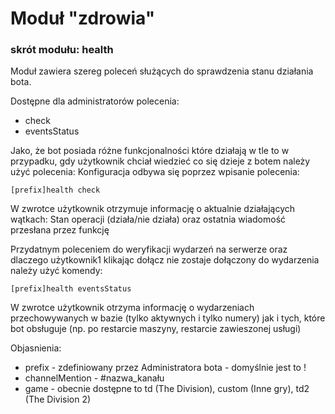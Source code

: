 
# Moduł "zdrowia"
### skrót modułu: health

Moduł zawiera szereg poleceń służących do sprawdzenia stanu działania bota.

Dostępne dla administratorów polecenia:
- check
- eventsStatus

Jako, że bot posiada różne funkcjonalności które działają w tle to w przypadku, gdy użytkownik chciał wiedzieć co się dzieje z botem należy użyć polecenia:
Konfiguracja odbywa się poprzez wpisanie polecenia: 
```
[prefix]health check
```
W zwrotce użytkownik otrzymuje informację o aktualnie działających wątkach: Stan operacji (działa/nie działa) oraz ostatnia wiadomość przesłana przez funkcję


Przydatnym poleceniem do weryfikacji wydarzeń na serwerze oraz dlaczego użytkownik1 klikając dołącz nie zostaje dołączony do wydarzenia należy użyć komendy:
```
[prefix]health eventsStatus
```
W zwrotce użytkownik otrzyma informację o wydarzeniach przechowywanych w bazie (tylko aktywnych i tylko numery) jak i tych, które bot obsługuje (np. po restarcie maszyny, restarcie zawieszonej usługi)



Objasnienia:

- prefix - zdefiniowany przez Administratora bota - domyślnie jest to !
- channelMention - #nazwa_kanału
- game - obecnie dostępne to td (The Division), custom (Inne gry), td2 (The Division 2)